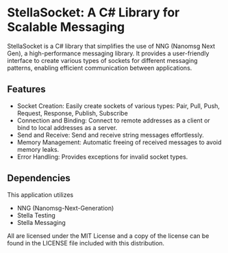 # StellaSocket: A C# Library for Scalable Messaging

StellaSocket is a C# library that simplifies the use of NNG (Nanomsg Next Gen), a high-performance messaging library. It provides a user-friendly interface to create various types of sockets for different messaging patterns, enabling efficient communication between applications.

## Features

- Socket Creation: Easily create sockets of various types: Pair, Pull, Push, Request, Response, Publish, Subscribe
- Connection and Binding: Connect to remote addresses as a client or bind to local addresses as a server.
- Send and Receive: Send and receive string messages effortlessly.
- Memory Management: Automatic freeing of received messages to avoid memory leaks.
- Error Handling: Provides exceptions for invalid socket types.

## Dependencies

This application utilizes

- NNG (Nanomsg-Next-Generation)
- Stella Testing
- Stella Messaging

All are licensed under the MIT License and a copy of the license can be found in the LICENSE file included with this distribution.
